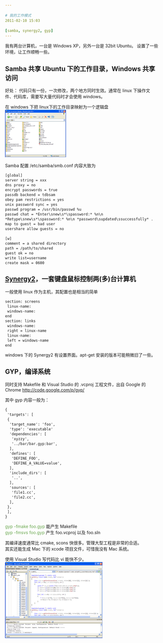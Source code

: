 ```yaml
---

# 我的工作模式
2011-02-10 15:03

[samba, synergy2, gyp]
---
```



我有两台计算机，一台是 Windows XP，另外一台是 32bit Ubuntu。 设置了一些环境，让工作顺畅一些。

Samba 共享 Ubuntu 下的工作目录，Windows 共享访问
-------------------------------------------------
好处： 代码只有一份，一次修改，两个地方同时生效。通常在 linux 下操作文件、代码库，需要写大量代码时才会使用 windows。<br />

</div>在 windows 下把 linux下的工作目录映射为一个逻辑盘<br />
<img border="0" height="156" src="/pic/windows_share.png" width="200" />

Samba 配置 /etc/samba/smb.conf 内容大致为

```
[global]
server string = xxx
dns proxy = no
encrypt passwords = true
passdb backend = tdbsam
obey pam restrictions = yes
unix password sync = yes
passwd program = /usr/bin/passwd %u
passwd chat = *Enter\snew\s*\spassword:* %n\n *Retype\snew\s*\spassword:* %n\n *password\supdated\ssuccessfully* .
map to guest = bad user
usershare allow guests = no

[w]
comment = a shared directory
path = /path/to/shared
guest ok = no
write list=username
create mask = 0600
```

[Synergy2](http://synergy2.sf.net)，一套键盘鼠标控制两(多)台计算机
-------------------------------------------------------------------
一般使用 linux 作为主机，其配置也是相当的简单
```
section: screens
 linux-name:
 windows-name:
end
section: links
 windows-name:
 right = linux-name
 linux-name:
 left = windows-name
end
```

windows 下的 Synergy2 有设置界面。apt-get 安装的版本可能稍微旧了一些。

GYP，编译系统
--------------------
同时支持 Makefile 和 Visual Studio 的 .vcproj 工程文件，出自 Google 的 Chrome http://code.google.com/p/gyp/

其中 gyp 内容一般为：<br />
```
{
 'targets': [
 {
  'target_name': 'foo',
  'type': 'executable'
  'dependencies': [
   'xyzzy',
   '../bar/bar.gyp:bar',
  ],
  'defines': [
   'DEFINE_FOO',
   'DEFINE_A_VALUE=value',
  ],
  'include_dirs': [
   '..',
  ],
  'sources': [
   'file1.cc',
   'file2.cc',
  ],
 },
 ],
}
```

<span style="color: #6aa84f;">gyp -fmake foo.gyp</span> 能产生 Makefile<br />
<span style="color: #6aa84f;">gyp -fmsvs foo.gyp</span> 产生 foo.vcproj 以及 foo.sln

其编译速度通常比 cmake, scons 快很多。管理大型工程是非常的合适。<br />
其实还能生成 Mac 下的 xcode 项目文件，可惜我没有 Mac 系统。

使用 Visual Studio 写代码比 vi 能快不少。<br />
<img border="0" height="250" src="/pic/vs.png" width="320" />